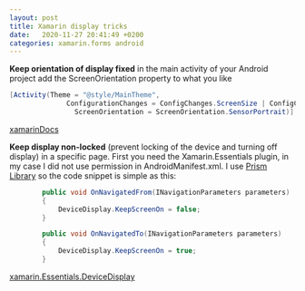 ```yaml
---
layout: post
title: Xamarin display tricks
date:   2020-11-27 20:41:49 +0200
categories: xamarin.forms android
---
```

**Keep orientation of display fixed**
in the main activity of your Android project add the ScreenOrientation property to what you like
```csharp
[Activity(Theme = "@style/MainTheme",
              ConfigurationChanges = ConfigChanges.ScreenSize | ConfigChanges.Orientation | ConfigChanges.UiMode | ConfigChanges.ScreenLayout | ConfigChanges.SmallestScreenSize,
                ScreenOrientation = ScreenOrientation.SensorPortrait)]
```
[xamarinDocs](https://docs.microsoft.com/en-us/xamarin/xamarin-forms/user-interface/layouts/device-orientation?tabs=windows)  

**Keep display non-locked** (prevent locking of the device and turning off display) in a specific page. First you need the Xamarin.Essentials plugin, in my case I did not use permission in
AndroidManifest.xml. I use [Prism Library](https://prismnew.readthedocs.io/en/latest/Xamarin-Forms/1-Getting-Started/) so the code snippet is simple as this:
```csharp
        public void OnNavigatedFrom(INavigationParameters parameters)
        {
            DeviceDisplay.KeepScreenOn = false;
        }

        public void OnNavigatedTo(INavigationParameters parameters)
        {
            DeviceDisplay.KeepScreenOn = true;
        }
```
[xamarin.Essentials.DeviceDisplay](https://docs.microsoft.com/en-us/xamarin/essentials/device-display?tabs=android)
